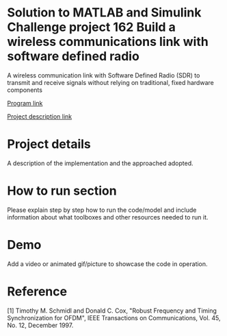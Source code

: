# Solution to MATLAB and Simulink Challenge project 162 Build a wireless communications link with software defined radio
A wireless communication link with Software Defined Radio (SDR) to transmit and receive signals without relying on traditional, fixed hardware components 

[Program link](https://github.com/mathworks/MATLAB-Simulink-Challenge-Project-Hub)

[Project description link](https://github.com/mathworks/MATLAB-Simulink-Challenge-Project-Hub/tree/main/projects/Build%20a%20wireless%20communications%20link%20with%20software%20defined%20radio)

# Project details
A description of the implementation and the approached adopted.

# How to run section
Please explain step by step how to run the code/model and include information about what toolboxes and other resources needed to run it.

# Demo
Add a video or animated gif/picture to showcase the code in operation.
  
# Reference
[1] Timothy M. Schmidl and Donald C. Cox, "Robust Frequency and Timing Synchronization for OFDM", IEEE Transactions on Communications, Vol. 45, No. 12, December 1997.

